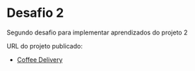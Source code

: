 # Desafio 2

Segundo desafio para implementar aprendizados do projeto 2

URL do projeto publicado:

- [Coffee Delivery](https://ruyfreire-todolist.onrender.com/)